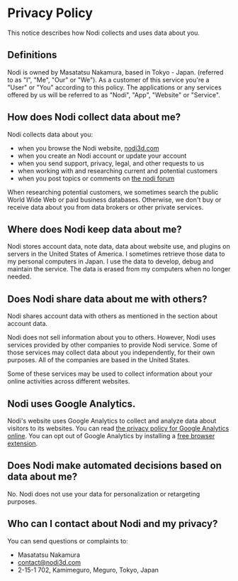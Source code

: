 ---
---

# Privacy Policy

This notice describes how Nodi collects and uses data about you.

## Definitions
Nodi is owned by Masatatsu Nakamura, based in Tokyo - Japan. (referred to as "I", "Me", "Our" or "We"). As a customer of this service you're a "User" or "You" according to this policy. The applications or any services offered by us will be referred to as "Nodi", "App", "Website" or "Service".

## How does Nodi collect data about me?
Nodi collects data about you:

- when you browse the Nodi website, [nodi3d.com​](https://nodi3d.com)
- when you create an Nodi account or update your account
- when you send support, privacy, legal, and other requests to us
- when working with and researching current and potential customers
- when you post topics or comments on [the nodi forum​](https://forum.nodi3d.com)

When researching potential customers, we sometimes search the public World Wide Web or paid business databases. Otherwise, we don't buy or receive data about you from data brokers or other private services.

## Where does Nodi keep data about me?

Nodi stores account data, note data, data about website use, and plugins on servers in the United States of America. I sometimes retrieve those data to my personal computers in Japan. I use the data to develop, debug and maintain the service. The data is erased from my computers when no longer needed.

## Does Nodi share data about me with others?

Nodi shares account data with others as mentioned in the section about account data.

Nodi does not sell information about you to others. However, Nodi uses services provided by other companies to provide Nodi service. Some of those services may collect data about you independently, for their own purposes. All of the companies are based in the United States.

Some of these services may be used to collect information about your online activities across different websites.

## Nodi uses Google Analytics.
Nodi's website uses Google Analytics to collect and analyze data about visitors to its websites. You can read [the privacy policy for Google Analytics online](https://www.google.com/analytics/terms/). You can opt out of Google Analytics by installing a [free browser extension](https://tools.google.com/dlpage/gaoptout).

## Does Nodi make automated decisions based on data about me?

No. Nodi does not use your data for personalization or retargeting purposes.

## Who can I contact about Nodi and my privacy?

You can send questions or complaints to:

- Masatatsu Nakamura
- ​contact@nodi3d.com​
- 2-15-1 702, Kamimeguro, Meguro, Tokyo, Japan
